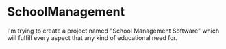 # SchoolManagement
I'm trying to create a project named "School Management Software" which will fulfill every aspect that any kind of educational need for.
